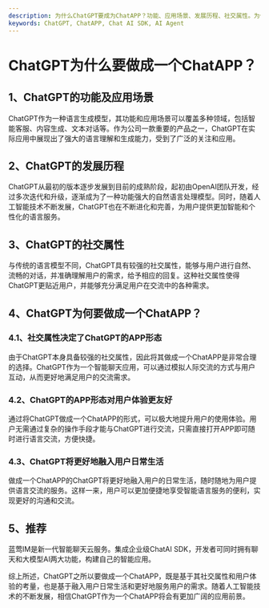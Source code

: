 ```yaml
---
description: 为什么ChatGPT要成为ChatAPP？功能、应用场景、发展历程、社交属性。为什么社交属性决定了ChatGPT的APP形态，并提高用户体验。
keywords: ChatGPT, ChatAPP, Chat AI SDK, AI Agent
---
```

# ChatGPT为什么要做成一个ChatAPP？

## 1、ChatGPT的功能及应用场景

ChatGPT作为一种语言生成模型，其功能和应用场景可以覆盖多种领域，包括智能客服、内容生成、文本对话等。作为公司一款重要的产品之一，ChatGPT在实际应用中展现出了强大的语言理解和生成能力，受到了广泛的关注和应用。

## 2、ChatGPT的发展历程

ChatGPT从最初的版本逐步发展到目前的成熟阶段，起初由OpenAI团队开发，经过多次迭代和升级，逐渐成为了一种功能强大的自然语言处理模型。同时，随着人工智能技术不断发展，ChatGPT也在不断进化和完善，为用户提供更加智能和个性化的语言服务。

## 3、ChatGPT的社交属性

与传统的语言模型不同，ChatGPT具有较强的社交属性，能够与用户进行自然、流畅的对话，并准确理解用户的需求，给予相应的回复。这种社交属性使得ChatGPT更贴近用户，并能够充分满足用户在交流中的各种需求。

## 4、ChatGPT为何要做成一个ChatAPP？

### 4.1、社交属性决定了ChatGPT的APP形态

由于ChatGPT本身具备较强的社交属性，因此将其做成一个ChatAPP是非常合理的选择。ChatGPT作为一个智能聊天应用，可以通过模拟人际交流的方式与用户互动，从而更好地满足用户的交流需求。

### 4.2、ChatGPT的APP形态对用户体验更友好

通过将ChatGPT做成一个ChatAPP的形式，可以极大地提升用户的使用体验。用户无需通过复杂的操作手段才能与ChatGPT进行交流，只需直接打开APP即可随时进行语言交流，方便快捷。

### 4.3、ChatGPT将更好地融入用户日常生活

做成一个ChatAPP的ChatGPT将更好地融入用户的日常生活，随时随地为用户提供语言交流的服务。这样一来，用户可以更加便捷地享受智能语言服务的便利，实现更好的沟通和交流。

## 5、推荐

蓝莺IM是新一代智能聊天云服务。集成企业级ChatAI SDK，开发者可同时拥有聊天和大模型AI两大功能，构建自己的智能应用。

综上所述，ChatGPT之所以要做成一个ChatAPP，既是基于其社交属性和用户体验的考量，也是基于融入用户日常生活和更好地服务用户的需求。随着人工智能技术的不断发展，相信ChatGPT作为一个ChatAPP将会有更加广阔的应用前景。